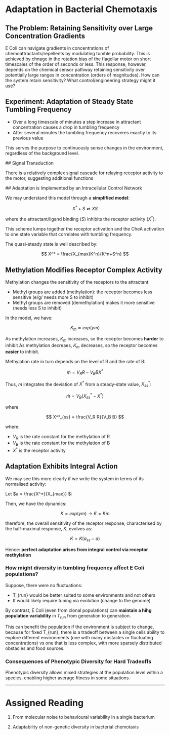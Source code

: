 # Adaptation in Bacterial Chemotaxis

## The Problem: Retaining Sensitivity over Large Concentration Gradients

E Coli can navigate gradients in concentrations of chemoattractants/repellents by modulating tumble probability. This is achieved by chnage in the rotation bias of the flagellar motor on short timescales of the order of seconds or less. This response, however, depends on the chemical sensor pathway retaining sensitivity over potentially large ranges in concentration (orders of magnitudes). How can the system retain sensitivity? What control/engineering strategy might it use?

## Experiment: Adaptation of Steady State Tumbling Frequency

- Over a long timescale of minutes a step increase in attractant concentration causes a drop in tumbling frequency
- After several minutes the tumbling frequency recoveres exactly to its previous value

This serves the purpose to continuously sense changes in the environment, regardless of the background level. 

## Signal Transduction 

There is a relatively complex signal cascade for relaying receptor activity to the motor, suggesting additional functions

## Adaptation is Implemented by an Intracellular Control Network 

We may understand this model through a **simplified model**:

$$
X^* + S \rightleftharpoons XS
$$

where the attractant/ligand binding ($S$) inhibits the receptor activity ($X^*$).

This scheme lumps together the receptor activation and the CheA activation to one state variable that correlates with tumbling frequency.

The quasi-steady state is well described by:

$$
X^* = \frac{X_{max}K^n}{K^n+S^n}
$$

## Methylation Modifies Receptor Complex Activity

Methylation changes the sensitivity of the receptors to the attractant:
- Methyl groups are added (methylation): the receptor becomes less sensitive (e/g/ needs more S to inhibit)
- Methyl groups are removed (demethylation) makes it more sensitive (needs less S to inhibit)

In the model, we have:

$$
K_m \approx exp(\gamma m)
$$

As methylation increases, $K_m$ increases, so the receptor becomes **harder** to inhibit
As methylation decreaes, $K_m$ decreases, so the receptor becomes **easier** to inhibit.

Methylation rate in turn depends on the level of R and the rate of B:

$$
\dot m = V_R R - V_B BX^*
$$

Thus, $m$ integrates the deviation of $X^*$ from a steady-state value, $X^*_{ss}$:

$$
\dot m = V_B(X^*_{ss} - X^*)
$$

where 

$$
X^*_{ss} = \frac{V_R R}{V_B B}
$$

where:
- $V_R$ is the rate constant for the methylation of R
- $V_B$ is the rate constant for the methylation of B
- $X^*$ is the receptor activity


## Adaptation Exhibits Integral Action

We may see this more clearly if we write the system in terms of its normalised activity:

Let $a = \frac{X^*}{X_{max}} $:

Then, we have the dynamics:

$$
K = exp(\gamma m) \rightarrow \dot K = K m
$$

therefore, the overall sensitivity of the receptor response, characterised by the half-maximal response, $K$, evolves as:

$$
\dot K \propto K(a_{ss} - a)
$$

Hence: **perfect adaptation arises from integral control via receptor methylation**

### How might diversity in tumbling frequency affect E Coli populations?

Suppose, there were no fluctuations:
- T_{run} would be better suited to some environments and not others
- It would likely require tuning via evolution (change to the genome)

By contrast, E Coli (even from clonal populations) can **maintain a hihg population variability** in $T_{run}$ from generation to generation.

This can benefit the population if the environment is subject to change, because for fixed T_{run}, there is a tradeoff between a single cells ability to explore different environments (one with many obstacles or fluctuating concentrations) vs one that is less complex, with more sparsely distributed obstacles and food sources.


### Consequences of Phenotypic Diversity for Hard Tradeoffs

Phenotypic diversity allows mixed strategies at the population level within a species, enabling higher average fitness in some situations.


---

# Assigned Reading 

1. From molecular noise to behavioural variability in a single bacterium

2. Adaptability of non-genetic diversity in bacterial chemotaxis

